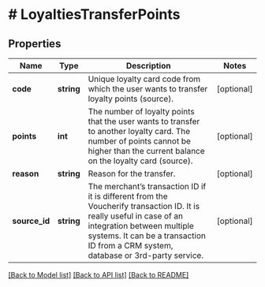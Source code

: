 # # LoyaltiesTransferPoints

## Properties

Name | Type | Description | Notes
------------ | ------------- | ------------- | -------------
**code** | **string** | Unique loyalty card code from which the user wants to transfer loyalty points (source). | [optional]
**points** | **int** | The number of loyalty points that the user wants to transfer to another loyalty card. The number of points cannot be higher than the current balance on the loyalty card (source). | [optional]
**reason** | **string** | Reason for the transfer. | [optional]
**source_id** | **string** | The merchant’s transaction ID if it is different from the Voucherify transaction ID. It is really useful in case of an integration between multiple systems. It can be a transaction ID from a CRM system, database or 3rd-party service. | [optional]

[[Back to Model list]](../../README.md#models) [[Back to API list]](../../README.md#endpoints) [[Back to README]](../../README.md)
